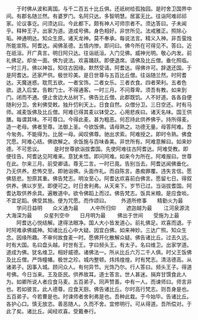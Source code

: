 <!-- { "loadSidebar": true } -->
　　于时佛从波和离国。与千二百五十比丘俱。还祇树给孤独园。是时舍卫国界中间。有郡名随兰然。有婆罗门。名阿只达。多智明慧。居富无比。往诣阿难祁祁家。论议事讫。问须达曰。今此都下。颇有神人可师宗者不。须达答曰。子未闻乎。释种王子。出家为道。道成号佛。身色相好。非世所见。法戒雅正。照除心垢。神通明达。知众生原。诸天龙神。莫不奉承。每说法言。精义入神。非吾萤烛所能宣陈。阿耆达。闻佛圣德。五情内惨。即问曰。佛今所在可得见不。答曰。近在祇洹。开广真言。明日阿只达。往诣祇洹。入门见佛。威神光明。敬心内发。前礼佛足。却坐一面。佛为说法。欢喜踊跃。即便退席。请佛及比丘僧。垂化照临。一时三月。佛以神旨。知往古因缘。默然受请。阿耆达。得佛许可。辞退还国。于是阿耆达。还家严供。极世珍美。是日世尊与五百比丘僧。往诣随兰然。时阿耆达。天魔迷惑。耽荒五欲。一者宝饰。二者女乐。三者衣食。四者荣利。五者色欲。退入后堂。告敕门士。不得通客。一时三月。不问尊卑。须吾有教。如来到门。闭而不通。便止舍边大丛树下。佛告比丘僧。此郡既饥。人不好道。各各自便随利分卫。舍利佛受敕。独升忉利天上。日食自然。众僧分卫。三日空还。时有马师。减麦饭佛及比丘僧。阿难已得其麦以钵受之。心用悲疾曰。诸天名味。国王供膳。每谓其味。不可尊口。今得此麦。甚为粗恶。何忍持此供养佛乎。持所得麦。造一老母。佛者至尊。法御上圣。今欲饭佛。请母熟之。功德无量。母答阿难。吾今匆务。不能得为。比居一母。闻叹佛尊。驰出求索。阿难授之。即时令熟。佛食咒愿。阿难心结。佛欲解之。余饭施与百味香美。非世所有。阿难意解曰。如来妙德。不可思议。
　　是时世尊欲诣拔耆国。先使阿难往古阿耆达。阿难受教。即便往告。阿耆达见阿难来。意犹未悟。即问阿难。如来今为所在。阿难报曰。世尊在此。尔来三月。前受卿请。尊无二言。一时已竟。告别当去。阿耆达闻佛垂化。乃无供养。悲怖交至。即驰诣佛。头面作礼。而自陈言。愚痴罪覆。违失言信。愿佛慈悲。恕原其重。佛告梵志。明汝至心。阿耆达欢喜前白佛言。愿留七日。得叙供养。佛以岁至。即便可之。时日舍利弗。从天来下。岁节已过。当诣拔耆国。阿耆达取供养余具。遍散道中。欲令佛蹈上而过。佛告梵志。饭具米粮。是应食啖。不宜足蹈。佛受其施。便为咒愿。而作颂曰。
　　外道所修事　　精勤火为最
　　学问日益明　　众义通为最
　　人中所归仰　　遮迦越为最
　　江河泉源流　　大海深为最
　　众星列空中　　日月明为最
　　佛出于世间　　受施为上最
　　阿耆达心悦结解。逮得法眼净。国人大小皆发道心。前礼佛足。欢喜而退。于时阿难承佛威神。知诸比丘心中大疑。因宜白佛。如来神妙。三达广照。知众生念。因缘所趣。不审何故食麦一时。愿佛开化散解众疑。佛告诸比丘。过去久远。时有大国。名曰盘头越。时世有王。字曰频头王。有太子。名曰维卫。出家学道。道成为佛。犹名维卫。相好威德。诸佛法一。所从比丘六万二千人俱。时父王饭佛及比丘僧。严饰幢幡。极世之珍。城内整顿。炜炜煌煌。时有梵志。清洁德高。从诸弟子。因事入城。顾问众人。有何异节。光饰乃尔。行人答曰。频头王子。得道号佛。今日当来。王及臣民。供养故耳。道士答言。世人甚迷。捐弃甘馔食此人为。如卿所说人者应食马麦。五百弟子。同声赞善。中有一人。而谏师曰。师言非也。若如彼言。此人德尊。应食天厨。佛告诸比丘。尔时高行梵志。则吾身是也。五百弟子。今若曹是也。时谏师者舍利弗是也。吾种此栽。于今始毕。告诸比丘。各护心口。慎无放恣。善恶随人。久而不舍。宜修明行。可从得道。吾所偿对。于此了矣。诸比丘。闻经欢喜。受戴奉行。


